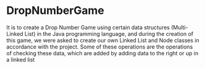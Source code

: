 # DropNumberGame
 It is to create a Drop Number Game using certain data structures (Multi-Linked List) in the Java  programming language, and during the creation of this game, we were asked to create our own Linked  List and Node classes in accordance with the project. Some of these operations are the operations of  checking these data, which are added by adding data to the right or up in a linked list
